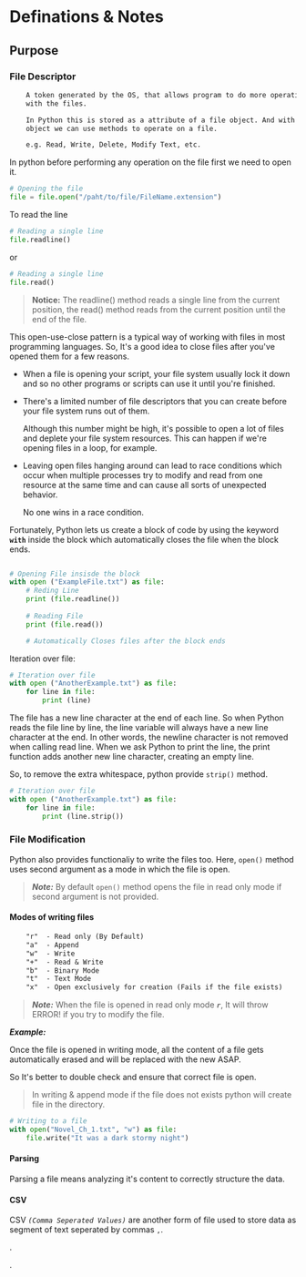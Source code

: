 # Definations & Notes

## Purpose

### File Descriptor

```txt
    A token generated by the OS, that allows program to do more operations
    with the files.

    In Python this is stored as a attribute of a file object. And with the file 
    object we can use methods to operate on a file.

    e.g. Read, Write, Delete, Modify Text, etc.
```

In python before performing any operation on the file first we need to open it.

```python
# Opening the file
file = file.open("/paht/to/file/FileName.extension")
```

To read the line

```python
# Reading a single line
file.readline()
```

or

```python
# Reading a single line
file.read()
```

> **Notice:** The readline() method reads a single line from the current position, the read() method reads from the current position until the end of the file.

This open-use-close pattern is a typical way of working with files in most programming languages. So, It's a good idea to close files after you've opened them for a few reasons.

- When a file is opening your script, your file system usually lock it down and so no other programs or scripts can use it until you're finished.

- There's a limited number of file descriptors that you can create before your file system runs out of them.

    Although this number might be high, it's possible to open a lot of files and deplete your file system resources. This can happen if we're opening files in a loop, for example.

- Leaving open files hanging around can lead to race conditions which occur when multiple processes try to modify and read from one resource at the same time and can cause all sorts of unexpected behavior.

    No one wins in a race condition.

Fortunately, Python lets us create a block of code by using the keyword **`with`** inside the block which automatically closes the file when the block ends.

```python

# Opening File insisde the block
with open ("ExampleFile.txt") as file:
    # Reding Line 
    print (file.readline())
    
    # Reading File
    print (file.read())

    # Automatically Closes files after the block ends
```

Iteration over file:

```python
# Iteration over file
with open ("AnotherExample.txt") as file:
    for line in file:
        print (line)
```

The file has a new line character at the end of each line. So when Python reads the file line by line, the line variable will always have a new line character at the end. In other words, the newline character is not removed when calling read line. When we ask Python to print the line, the print function adds another new line character, creating an empty line.

So, to remove the extra whitespace, python provide `strip()` method.

```python
# Iteration over file
with open ("AnotherExample.txt") as file:
    for line in file:
        print (line.strip())
```

### File Modification

Python also provides functionaliy to write the files too. Here, `open()` method uses second argument as a mode in which the file is open.

> ***Note:*** By default `open()` method opens the file in read only mode if second argument is not provided.

#### Modes of writing files

```txt
    "r"  - Read only (By Default)
    "a"  - Append
    "w"  - Write
    "+"  - Read & Write
    "b"  - Binary Mode
    "t"  - Text Mode
    "x"  - Open exclusively for creation (Fails if the file exists)
```

> ***Note:*** When the file is opened in read only mode ***`r`***, It will throw ERROR! if you try to modify the file.

***Example:***

Once the file is opened in writing mode, all the content of a file gets automatically erased and will be replaced with the new ASAP.

So It's better to double check and ensure that correct file is open.

> In writing & append mode if the file does not exists python will create file in the directory.

```python
# Writing to a file
with open("Novel_Ch_1.txt", "w") as file:
    file.write("It was a dark stormy night")
```

#### Parsing

Parsing a file means analyzing it's content to correctly structure the data.

#### CSV

CSV *`(Comma Seperated Values)`* are another form of file used to store data as segment of text seperated by commas `,`.

.

.
